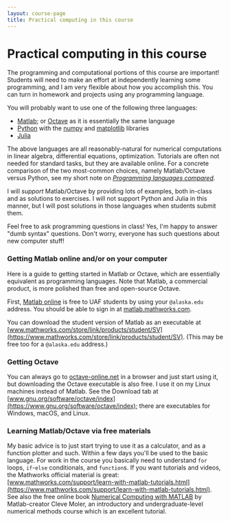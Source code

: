 ```yaml
---
layout: course-page
title: Practical computing in this course
---
```


# Practical computing in this course

The programming and computational portions of this course are important!  Students will need to make an effort at independently learning some programming, and I am very flexible about how you accomplish this.  You can turn in homework and projects using any programming language.

You will probably want to use one of the following three languages:

  * [Matlab](https://matlab.mathworks.com/); or [Octave](https://www.gnu.org/software/octave/index) as it is essentially the same language
  * [Python](http://python.org/) with the [numpy](https://numpy.org/) and [matplotlib](http://matplotlib.org/) libraries
  * [Julia](https://julialang.org/)

The above languages are all reasonably-natural for numerical computations in linear algebra, differential equations, optimization.  Tutorials are often not needed for standard tasks, but they are available online.  For a concrete comparison of the two most-common choices, namely Matlab/Octave versus Python, see my short note on [_Programming languages compared_](https://bueler.github.io/compareMOP.pdf).

I will _support_ Matlab/Octave by providing lots of examples, both in-class and as solutions to exercises.  I will not support Python and Julia in this manner, but I will post solutions in those languages when students submit them.

Feel free to ask programming questions in class!  Yes, I'm happy to answer "dumb syntax" questions.  Don't worry, everyone has such questions about new computer stuff!

### Getting Matlab online and/or on your computer

Here is a guide to getting started in Matlab or Octave, which are essentially equivalent as programming languages.  Note that Matlab, a commercial product, is more polished than free and open-source Octave.

First, [Matlab online](https://matlab.mathworks.com/) is free to UAF students by using your `@alaska.edu` address.  You should be able to sign in at [matlab.mathworks.com](https://matlab.mathworks.com/).

You can download the student version of Matlab as an executable at [www.mathworks.com/store/link/products/student/SV](https://www.mathworks.com/store/link/products/student/SV).  (This may be free too for a `@alaska.edu` address.)

### Getting Octave

You can always go to [octave-online.net](https://octave-online.net/) in a browser and just start using it, but downloading the Octave executable is also free.  I use it on my Linux machines instead of Matlab.  See the Download tab at [www.gnu.org/software/octave/index](https://www.gnu.org/software/octave/index); there are executables for Windows, macOS, and Linux.

### Learning Matlab/Octave via free materials

My basic advice is to just start trying to use it as a calculator, and as a function plotter and such.  Within a few days you'll be used to the basic language.  For work in the course you basically need to understand `for` loops, `if`-`else` conditionals, and `function`s.  If you want tutorials and videos, the Mathworks official material is great: [www.mathworks.com/support/learn-with-matlab-tutorials.html](https://www.mathworks.com/support/learn-with-matlab-tutorials.html).  See also the free online book [Numerical Computing with MATLAB](http://www.mathworks.com/moler/chapters.html) by Matlab-creator Cleve Moler, an introductory and undergraduate-level numerical methods course which is an excellent tutorial.

